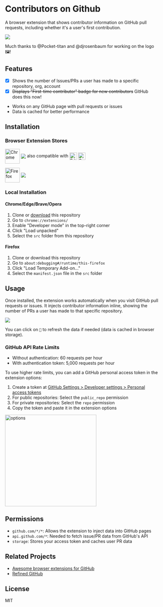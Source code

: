 <p align="center">
  <img alt="" src="graphics/readme_git_nodes.png">
</p>

# Contributors on Github

A browser extension that shows contributor information on GitHub pull requests, including whether it's a user's first contribution.

[![](firstpr.gif)](https://github.com/babel/babel/pull/3283)

Much thanks to @Pocket-titan and @djrosenbaum for working on the logo 🖼!

## Features

- [x] Shows the number of Issues/PRs a user has made to a specific repository, org, account
- [x] ~~Displays "First-time contributor" badge for new contributors~~ GitHub does this now!
- Works on any GitHub page with pull requests or issues
- Data is cached for better performance

## Installation

### Browser Extension Stores

[link-chrome]: https://chrome.google.com/webstore/detail/github-contributor-stats/cjbacdldhllelehomkmlniifaojgaeph?hl=en 'Version published on Chrome Web Store'
[link-firefox]: https://addons.mozilla.org/en-US/firefox/addon/contributor-on-github/ 'Version published on Mozilla Add-ons'

[<img src="https://raw.githubusercontent.com/alrra/browser-logos/main/src/chrome/chrome_128x128.png" width="48" alt="Chrome" valign="middle">][link-chrome] [<img valign="middle" src="https://img.shields.io/chrome-web-store/v/cjbacdldhllelehomkmlniifaojgaeph.svg?label=%20">][link-chrome] also compatible with [<img src="https://raw.githubusercontent.com/alrra/browser-logos/main/src/edge/edge_48x48.png" width="24" alt="Edge" valign="middle">][link-chrome] [<img src="https://raw.githubusercontent.com/alrra/browser-logos/main/src/opera/opera_48x48.png" width="24" alt="Opera" valign="middle">][link-chrome]

[<img src="https://raw.githubusercontent.com/alrra/browser-logos/main/src/firefox/firefox_128x128.png" width="48" alt="Firefox" valign="middle">][link-firefox] [<img valign="middle" src="https://img.shields.io/amo/v/contributor-on-github.svg?label=%20">][link-firefox]

### Local Installation

#### Chrome/Edge/Brave/Opera

1. Clone or [download](https://github.com/hzoo/contributors-on-github/archive/refs/heads/master.zip) this repository
2. Go to `chrome://extensions/`
3. Enable "Developer mode" in the top-right corner
4. Click "Load unpacked"
5. Select the `src` folder from this repository

#### Firefox

1. Clone or download this repository
2. Go to `about:debugging#/runtime/this-firefox`
3. Click "Load Temporary Add-on…"
4. Select the `manifest.json` file in the `src` folder

## Usage

Once installed, the extension works automatically when you visit GitHub pull requests or issues. It injects contributor information inline, showing the number of PRs a user has made to that specific repository.

[![](injected-content.png)](https://github.com/jscs-dev/node-jscs/pull/2180)

You can click on `🔄` to refresh the data if needed (data is cached in browser storage).

### GitHub API Rate Limits

- Without authentication: 60 requests per hour
- With authentication token: 5,000 requests per hour

To use higher rate limits, you can add a GitHub personal access token in the extension options:

1. Create a token at [GitHub Settings > Developer settings > Personal access tokens](https://github.com/settings/tokens)
2. For public repositories: Select the `public_repo` permission
3. For private repositories: Select the `repo` permission
4. Copy the token and paste it in the extension options

<img src="options.png" alt="options" height="300px">

## Permissions

- `github.com/*/*`: Allows the extension to inject data into GitHub pages
- `api.github.com/*`: Needed to fetch issue/PR data from GitHub's API
- `storage`: Stores your access token and caches user PR data

## Related Projects

- [Awesome browser extensions for GitHub](https://github.com/stefanbuck/awesome-browser-extensions-for-github)
- [Refined GitHub](https://github.com/sindresorhus/refined-github/)

## License

MIT
